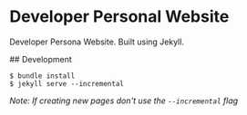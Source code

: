 # Developer Personal Website

Developer Persona Website. Built using Jekyll.

## Development

```
$ bundle install
$ jekyll serve --incremental
```

_Note: If creating new pages don't use the `--incremental` flag_
